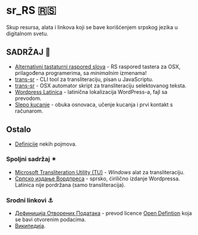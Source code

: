 # sr_RS 🇷🇸

Skup resursa, alata i linkova koji se bave korišćenjem srpskog jezika u digitalnom svetu.

## SADRŽAJ 📕

+ [Alternativni tastaturni raspored slova](keyboard/index.md) - RS raspored tastera za OSX, prilagođena programerima, sa _minimalnim_ izmenama!
+ [trans-sr](trans-sr/README.md) - CLI tool za transliteraciju, pisan u JavaScriptu.
+ [trans-sr](trans-workflows/README.md) - OSX automator skript za transliteraciju selektovanog teksta.
+ [Wordpress Latinica](wordpress/index.md) - latinična lokalizacija WordPress-a, fajl sa prevodom.
+ [Slepo kucanje](slepo-kucanje/index.md) - obuka osnovaca, učenje kucanja i prvi kontakt s računarom.

## Ostalo

+ [Definicije](Definicije.md) nekih pojmova.

### Spoljni sadržaj ✴

+ [Microsoft Transliteration Utility (TU)](https://www.microsoft.com/en-us/download/details.aspx?id=17933) - _Windows_ alat za transliteraciju.
+ [Српско издање Вордпреса](https://sr.wordpress.org) - sprsko, ćirilično izdanje Wordpressa. Latinica nije pordržana (samo transliteracija).


### Srodni linkovi ⚓

+ [Дефиниција Отворених Података](https://github.com/HeapSpace/opendefinition/blob/gh-pages/od/2.1/sr/index.markdown) - prevod licence [Open Defintion](http://opendefinition.org) koja se bavi otvorenim podacima.
+ [Википедијa](https://sr.wikipedia.org/wiki/Главна_страна).

